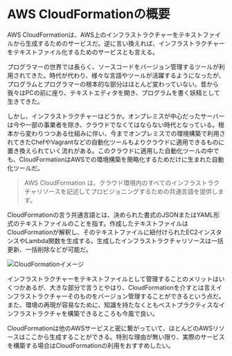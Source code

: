 # AWS CloudFormationの概要

AWS CloudFormationは、AWS上のインフラストラクチャーをテキストファイルから生成するためのサービスだ。逆に言い換えれば、インフラストラクチャーをテキストファイル化するためのサービスとも言える。

プログラマーの世界では長らく、ソースコードをバージョン管理するツールが利用されてきた。時代が代わり、様々な言語やツールが活躍するようになったが、プログラムとプログラマーの根本的な部分はほとんど変わっていない。昔から我々はPCの前に座り、テキストエディタを開き、プログラムを書く妖精として生きてきた。

しかし、インフラストラクチャーはどうか。オンプレミスが中心だったサーバーは今や一部の事業者を除き、クラウドでなくてはならない時代となっている。根本から変わりつつある仕組みに伴い、今までオンプレミスでの環境構築で利用されてきたChefやVagrantなどの自動化ツールもよりクラウドに適用できるものに置き換えられていく流れがある。このクラウドに適用した自動化ツールの中でも、CloudFormationはAWSでの環境構築を簡略化するためだけに生まれた自動化ツールだ。

> AWS CloudFormation は、クラウド環境内のすべてのインフラストラクチャリソースを記述してプロビジョニングするための共通言語を提供します。

CloudFormationの言う共通言語とは、決められた書式のJSONまたはYAML形式のテキストファイルのことを指す。作成したテキストファイルはCloudFormationが解釈し、そのテキストファイルに紐付けられたEC2インスタンスやLambda関数を生成する。生成したインフラストラクチャリソースは一括更新、一括削除などが可能だ。

![CloudFormationイメージ](img/aws-cf-intro-001.png "CloudFormationイメージ")

インフラストラクチャーをテキストファイルとして管理することのメリットはいくつかあるが、大きな部分で言うとやはり、CloudFormationを介すとは言えインフラストラクチャーそのものをバージョン管理することができるという点だ。また、環境の再現が容易なために、知識を持たなくともベストプラクティスなインフラストラクチャを構築できるところも今風で良い。

CloudFormationは他のAWSサービスと密に繋がっていて、ほとんどのAWSリソースはここから生成することができる。特別な理由が無い限り、実際のサービスを構築する場合はCloudFormationの利用をおすすめしたい。
